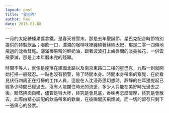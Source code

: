 ```yaml
---
layout: post
title: "星巴克"
author: Rex
date: 2015-01-08
---
```


一月的太妃糖榛果醬拿鐵，是春天裡雪末。那是去年聖誕節，星巴克配合時節特別提供的特製飲品；啜飲一口，濃濃的咖啡味裡纏綿著絲絲太妃，那是二零一四倏地飛過的沈香彗尾。灑滿榛果粉的鮮奶油，跟著波波打上齒唇間的淡美拉花，一併雲飛夢滅，那是上本年曆未完的殘願。

時間不等人，就像是座落在建國北路以及南京東路口二樓的星巴克，九點一到就開始打掃一般殘忍。一點也沒有預警，除了時間本身。時間本身帶來的察覺，在於看見伏行四周正在打掃的工作人員，這是在人沈浸奇思幻想時，靜靜的在耳邊提起已經多少時間已經過去。沒有人能攔住時光的流逝，多少人只能在美好時光過去之後，黯然拂面自嘆，儘管是特大杯，終究是會見底，香味再怎麼醇厚，終究是會散去，此際由精心調配的飲品帶來的歡樂，在彼瞬間灰飛煙滅，而一切的留存只剩下一張痛心的發票。
